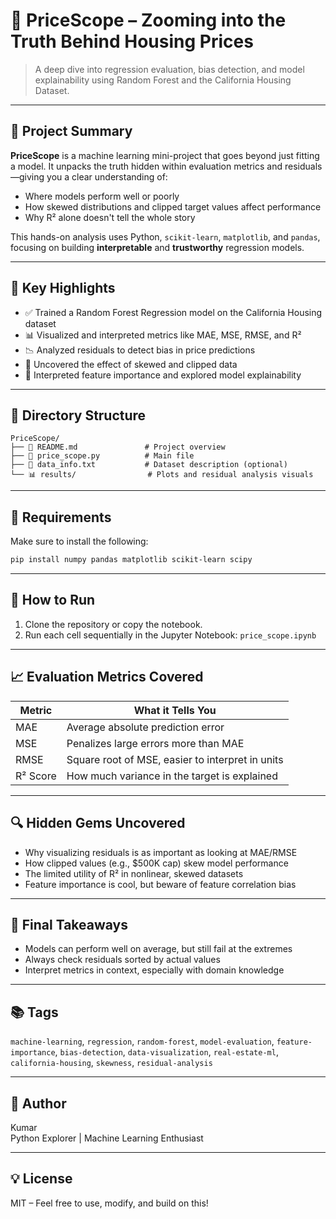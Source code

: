 
# 🏡 PriceScope – Zooming into the Truth Behind Housing Prices

> A deep dive into regression evaluation, bias detection, and model explainability using Random Forest and the California Housing Dataset.

---

## 📌 Project Summary

**PriceScope** is a machine learning mini-project that goes beyond just fitting a model. It unpacks the truth hidden within evaluation metrics and residuals—giving you a clear understanding of:

- Where models perform well or poorly
- How skewed distributions and clipped target values affect performance
- Why R² alone doesn't tell the whole story

This hands-on analysis uses Python, `scikit-learn`, `matplotlib`, and `pandas`, focusing on building **interpretable** and **trustworthy** regression models.

---

## 🚀 Key Highlights

- ✅ Trained a Random Forest Regression model on the California Housing dataset
- 📊 Visualized and interpreted metrics like MAE, MSE, RMSE, and R²
- 📉 Analyzed residuals to detect bias in price predictions
- 🔎 Uncovered the effect of skewed and clipped data
- 🌲 Interpreted feature importance and explored model explainability

---

## 📁 Directory Structure

```
PriceScope/
├── 📄 README.md               # Project overview
├── 📄 price_scope.py          # Main file
├── 📄 data_info.txt           # Dataset description (optional)
└── 📊 results/                # Plots and residual analysis visuals
```

---

## 🔧 Requirements

Make sure to install the following:

```bash
pip install numpy pandas matplotlib scikit-learn scipy
```

---

## 🧪 How to Run

1. Clone the repository or copy the notebook.
2. Run each cell sequentially in the Jupyter Notebook: `price_scope.ipynb`

---

## 📈 Evaluation Metrics Covered

| Metric  | What it Tells You                         |
|---------|-------------------------------------------|
| MAE     | Average absolute prediction error         |
| MSE     | Penalizes large errors more than MAE      |
| RMSE    | Square root of MSE, easier to interpret in units |
| R² Score| How much variance in the target is explained |

---

## 🔍 Hidden Gems Uncovered

- Why visualizing residuals is as important as looking at MAE/RMSE
- How clipped values (e.g., $500K cap) skew model performance
- The limited utility of R² in nonlinear, skewed datasets
- Feature importance is cool, but beware of feature correlation bias

---

## 🎯 Final Takeaways

- Models can perform well on average, but still fail at the extremes
- Always check residuals sorted by actual values
- Interpret metrics in context, especially with domain knowledge

---

## 📚 Tags

`machine-learning`, `regression`, `random-forest`, `model-evaluation`, `feature-importance`, `bias-detection`, `data-visualization`, `real-estate-ml`, `california-housing`, `skewness`, `residual-analysis`

---

## 🧠 Author

Kumar  
Python Explorer | Machine Learning Enthusiast

---

## 💡 License

MIT – Feel free to use, modify, and build on this!

